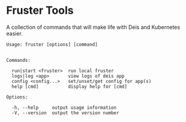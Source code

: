 # Fruster Tools

A collection of commands that will make life with Deis and Kubernetes easier.


    Usage: fruster [options] [command]
  
  
    Commands:
  
      run|start <fruster>  run local fruster
      logs|log <app>       view logs of deis app
      config <config...>   set/unset/get config for app(s) 
      help [cmd]           display help for [cmd]
  
    Options:
  
      -h, --help     output usage information
      -V, --version  output the version number